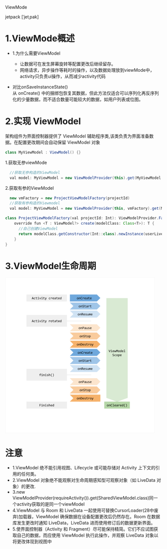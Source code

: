 ViewMode  

jetpack [ˈjetˌpak]

# 1.ViewMode概述
* 1.为什么需要ViewModel
  * 让数据可在发生屏幕旋转等配置更改后继续留存。
  * 网络请求，异步操作等耗时的操作，以及数据处理放到viewMode中，activity只负责ui操作，从而减少activity代码

* 对比onSaveInstanceState()   
  从 onCreate() 中的捆绑包恢复其数据，但此方法仅适合可以序列化再反序列化的少量数据，而不适合数量可能较大的数据，如用户列表或位图。

# 2.实现 ViewModel
架构组件为界面控制器提供了 ViewModel 辅助程序类,该类负责为界面准备数据。在配置更改期间会自动保留 ViewModel 对象
```java
class MyViewModel : ViewModel() {}
```

1.获取无参viewMode
```java
  //获取无参构造的ViewModel
  val model: MyViewModel = new ViewModelProvider(this).get(MyViewModel.class);
```

2.获取有参的ViewModel
```java
  new vmFactory = new ProjectViewModelFactory(projectId)
  //获取有参构造的Viewmodel
  val model: MyViewModel = new ViewModelProvider(this, vmFactory).get(MyViewModel.class);
```

```java
class ProjectViewModelFactory(val projectId: Int): ViewModelProvider.Factory {
    override fun <T : ViewModel?> create(modelClass: Class<T>): T {
      //自己创建ViewModel
      return modelClass.getConstructor(Int::class).newInstance(userLiveData)
    }
}
 ```

# 3.ViewModel生命周期
<img src="image/viewModel_1.png" alt="GitHub"  height="500" /> 



# 注意
* 1.ViewModel 绝不能引用视图、Lifecycle 或可能存储对 Activity 上下文的引用的任何类。
* 2.ViewModel 对象绝不能观察对生命周期感知型可观察对象（如 LiveData 对象）的更改.  
* 3.new ViewModelProvider(requireActivity()).get(SharedViewModel.class)同一个activity获取的是同一个viewModel
* 4.ViewModel 与 Room 和 LiveData 一起使用可替换CursorLoader(28中废弃)加载器，ViewModel 确保数据在设备配置更改后仍然存在。Room 在数据库发生更改时通知 LiveData，LiveData 进而使用修订后的数据更新界面。  
* 5.使界面控制器（Activity 和 Fragment）尽可能保持精简。它们不应试图获取自己的数据，而应使用 ViewModel 执行此操作，并观察 LiveData 对象以将更改体现到视图中